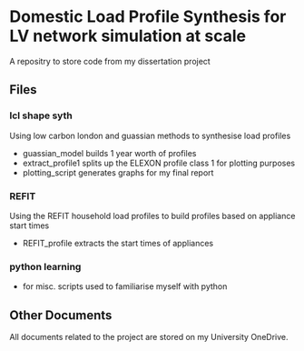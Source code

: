 # Domestic Load Profile Synthesis for LV network simulation at scale
A repositry to store code from my dissertation project

## Files


### lcl shape syth
Using low carbon london and guassian methods to synthesise load profiles
 * guassian_model builds 1 year worth of profiles
 * extract_profile1 splits up the ELEXON profile class 1 for plotting purposes
 * plotting_script generates graphs for my final report


### REFIT 
Using the REFIT household load profiles to build profiles based on appliance start times
 * REFIT_profile extracts the start times of appliances


### python learning
 * for misc. scripts used to familiarise myself with python

## Other Documents
All documents related to the project are stored on my University OneDrive. 

